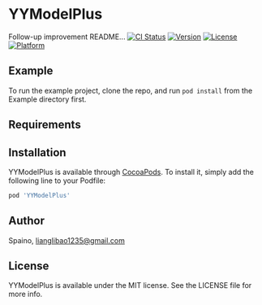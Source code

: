 # YYModelPlus
Follow-up improvement README...
[![CI Status](https://img.shields.io/travis/Spaino/YYModelPlus.svg?style=flat)](https://travis-ci.org/Spaino/YYModelPlus)
[![Version](https://img.shields.io/cocoapods/v/YYModelPlus.svg?style=flat)](https://cocoapods.org/pods/YYModelPlus)
[![License](https://img.shields.io/cocoapods/l/YYModelPlus.svg?style=flat)](https://cocoapods.org/pods/YYModelPlus)
[![Platform](https://img.shields.io/cocoapods/p/YYModelPlus.svg?style=flat)](https://cocoapods.org/pods/YYModelPlus)

## Example

To run the example project, clone the repo, and run `pod install` from the Example directory first.

## Requirements

## Installation

YYModelPlus is available through [CocoaPods](https://cocoapods.org). To install
it, simply add the following line to your Podfile:

```ruby
pod 'YYModelPlus'
```

## Author

Spaino, lianglibao1235@gmail.com

## License

YYModelPlus is available under the MIT license. See the LICENSE file for more info.
